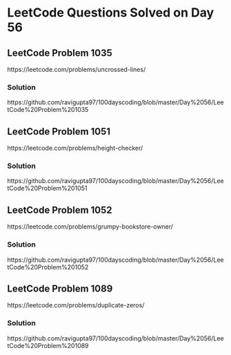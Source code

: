 # LeetCode Questions Solved on Day 56

<h2>LeetCode Problem 1035</h2> https://leetcode.com/problems/uncrossed-lines/
<h3>Solution</h3>  https://github.com/ravigupta97/100dayscoding/blob/master/Day%2056/LeetCode%20Problem%201035

<h2>LeetCode Problem 1051</h2>  https://leetcode.com/problems/height-checker/
<h3>Solution</h3>  https://github.com/ravigupta97/100dayscoding/blob/master/Day%2056/LeetCode%20Problem%201051

<h2>LeetCode Problem 1052</h2>  https://leetcode.com/problems/grumpy-bookstore-owner/
<h3>Solution</h3>  https://github.com/ravigupta97/100dayscoding/blob/master/Day%2056/LeetCode%20Problem%201052

<h2>LeetCode Problem 1089</h2>  https://leetcode.com/problems/duplicate-zeros/
<h3>Solution</h3>  https://github.com/ravigupta97/100dayscoding/blob/master/Day%2056/LeetCode%20Problem%201089
